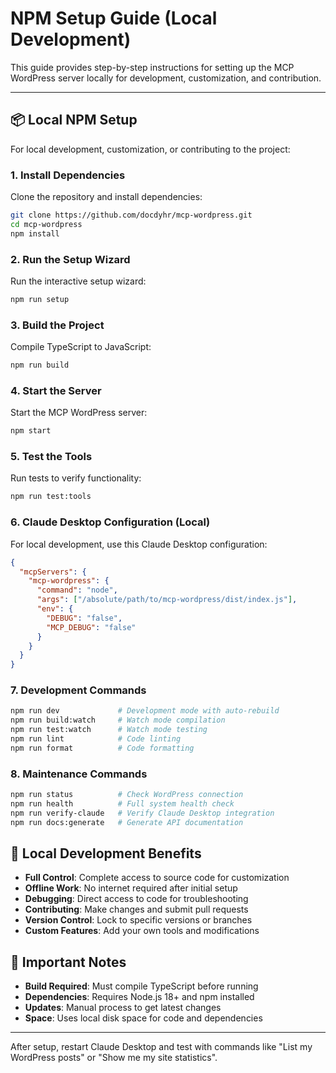 # NPM Setup Guide (Local Development)

This guide provides step-by-step instructions for setting up the MCP WordPress server locally for development, customization, and contribution.

---

## 📦 Local NPM Setup

For local development, customization, or contributing to the project:

### 1. Install Dependencies

Clone the repository and install dependencies:

```bash
git clone https://github.com/docdyhr/mcp-wordpress.git
cd mcp-wordpress
npm install
```

### 2. Run the Setup Wizard

Run the interactive setup wizard:

```bash
npm run setup
```

### 3. Build the Project

Compile TypeScript to JavaScript:

```bash
npm run build
```

### 4. Start the Server

Start the MCP WordPress server:

```bash
npm start
```

### 5. Test the Tools

Run tests to verify functionality:

```bash
npm run test:tools
```

### 6. Claude Desktop Configuration (Local)

For local development, use this Claude Desktop configuration:

```json
{
  "mcpServers": {
    "mcp-wordpress": {
      "command": "node",
      "args": ["/absolute/path/to/mcp-wordpress/dist/index.js"],
      "env": {
        "DEBUG": "false",
        "MCP_DEBUG": "false"
      }
    }
  }
}
```

### 7. Development Commands

```bash
npm run dev             # Development mode with auto-rebuild
npm run build:watch     # Watch mode compilation
npm run test:watch      # Watch mode testing
npm run lint            # Code linting
npm run format          # Code formatting
```

### 8. Maintenance Commands

```bash
npm run status          # Check WordPress connection
npm run health          # Full system health check
npm run verify-claude   # Verify Claude Desktop integration
npm run docs:generate   # Generate API documentation
```

## 🔧 Local Development Benefits

- **Full Control**: Complete access to source code for customization
- **Offline Work**: No internet required after initial setup
- **Debugging**: Direct access to code for troubleshooting
- **Contributing**: Make changes and submit pull requests
- **Version Control**: Lock to specific versions or branches
- **Custom Features**: Add your own tools and modifications

## 🚨 Important Notes

- **Build Required**: Must compile TypeScript before running
- **Dependencies**: Requires Node.js 18+ and npm installed
- **Updates**: Manual process to get latest changes
- **Space**: Uses local disk space for code and dependencies

---

After setup, restart Claude Desktop and test with commands like "List my WordPress posts" or "Show me my site statistics".

